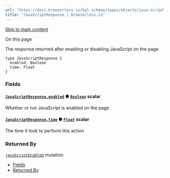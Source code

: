 ```yaml
---
url: "https://docs.browserless.io/bql-schema/types/objects/java-script-response"
title: "JavaScriptResponse | Browserless.io"
---
```


[Skip to main content](https://docs.browserless.io/bql-schema/types/objects/java-script-response#__docusaurus_skipToContent_fallback)

On this page

The response returned after enabling or disabling JavaScript on the page

```codeBlockLines_p187
type JavaScriptResponse {
  enabled: Boolean
  time: Float
}

```

### Fields [​](https://docs.browserless.io/bql-schema/types/objects/java-script-response\#fields "Direct link to Fields")

#### [`JavaScriptResponse.enabled`](https://docs.browserless.io/bql-schema/types/objects/java-script-response\#) ● [`Boolean`](https://docs.browserless.io/bql-schema/types/scalars/boolean) scalar [​](https://docs.browserless.io/bql-schema/types/objects/java-script-response\#javascriptresponseenabledboolean- "Direct link to javascriptresponseenabledboolean-")

Whether or not JavaScript is enabled on the page

#### [`JavaScriptResponse.time`](https://docs.browserless.io/bql-schema/types/objects/java-script-response\#) ● [`Float`](https://docs.browserless.io/bql-schema/types/scalars/float) scalar [​](https://docs.browserless.io/bql-schema/types/objects/java-script-response\#javascriptresponsetimefloat- "Direct link to javascriptresponsetimefloat-")

The time it took to perform this action

### Returned By [​](https://docs.browserless.io/bql-schema/types/objects/java-script-response\#returned-by "Direct link to Returned By")

[`javaScriptEnabled`](https://docs.browserless.io/bql-schema/operations/mutations/java-script-enabled) mutation

- [Fields](https://docs.browserless.io/bql-schema/types/objects/java-script-response#fields)
- [Returned By](https://docs.browserless.io/bql-schema/types/objects/java-script-response#returned-by)